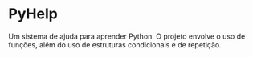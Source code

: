 # PyHelp
Um sistema de ajuda para aprender Python. O projeto envolve o uso de funções, além do uso de estruturas condicionais e de repetição.
